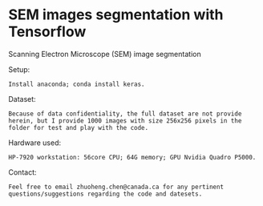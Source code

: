 # SEM images segmentation with Tensorflow
Scanning Electron Microscope (SEM) image segmentation 

Setup: 

    Install anaconda; conda install keras.


Dataset: 

    Because of data confidentiality, the full dataset are not provide herein, but I provide 1000 images with size 256x256 pixels in the folder for test and play with the code.


Hardware used: 

    HP-7920 workstation: 56core CPU; 64G memory; GPU Nvidia Quadro P5000.


Contact: 

    Feel free to email zhuoheng.chen@canada.ca for any pertinent questions/suggestions regarding the code and datesets.

